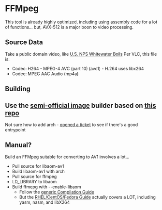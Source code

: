 # FFMpeg
This tool is already highly optimized, including using assembly code for a lot of functions... but, AVX-512 is a major boon to video processing.

## Source Data
Take a public domain video, like [U.S. NPS Whitewater Boils](https://www.nps.gov/nps-audiovideo/audiovideo/f6f0f31f-a601-4cde-9ca1-4c9c29b74bbb1080p.mp4)
Per VLC, this file is:
  - Codec: H264 - MPEG-4 AVC (part 10) (avc1) - H.264 uses libx264
  - Codec: MPEG AAC Audio (mp4a)

## Building
## Use the [semi-official image](https://hub.docker.com/r/jrottenberg/ffmpeg/) builder based on [this repo](https://github.com/jrottenberg/ffmpeg/blob/main/docker-images/8.0/ubuntu2404-edge)
Not sure how to add arch - [opened a ticket](https://github.com/jrottenberg/ffmpeg/issues/435) to see if there's a good entrypoint
## Manual?
Build an FFMpeg suitable for converting to AV1 involves a lot...
- Pull source for libaom-av1
- Build libaom-av1 with arch
- Pull source for ffmpeg
- LD_LIBRARY to libaom
- Build ffmepg with --enable-libaom
  - Follow the [generic Compilation Guide](https://trac.ffmpeg.org/wiki/CompilationGuide/Generic)
  - But the [RHEL/CentOS/Fedora Guide](https://trac.ffmpeg.org/wiki/CompilationGuide/Centos) actually covers a LOT, including yasm, nasm, and libX264
